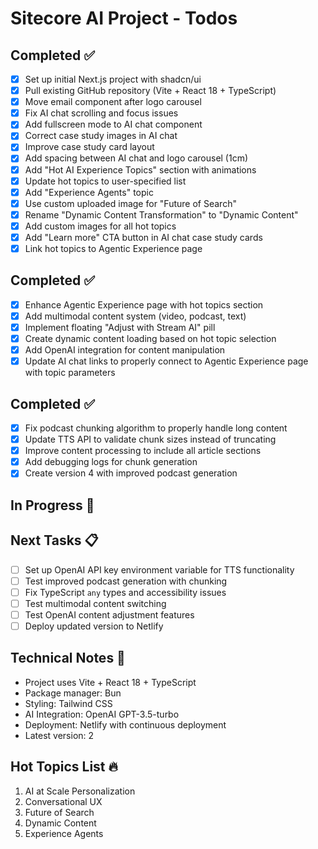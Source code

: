 # Sitecore AI Project - Todos

## Completed ✅
- [x] Set up initial Next.js project with shadcn/ui
- [x] Pull existing GitHub repository (Vite + React 18 + TypeScript)
- [x] Move email component after logo carousel
- [x] Fix AI chat scrolling and focus issues
- [x] Add fullscreen mode to AI chat component
- [x] Correct case study images in AI chat
- [x] Improve case study card layout
- [x] Add spacing between AI chat and logo carousel (1cm)
- [x] Add "Hot AI Experience Topics" section with animations
- [x] Update hot topics to user-specified list
- [x] Add "Experience Agents" topic
- [x] Use custom uploaded image for "Future of Search"
- [x] Rename "Dynamic Content Transformation" to "Dynamic Content"
- [x] Add custom images for all hot topics
- [x] Add "Learn more" CTA button in AI chat case study cards
- [x] Link hot topics to Agentic Experience page

## Completed ✅
- [x] Enhance Agentic Experience page with hot topics section
- [x] Add multimodal content system (video, podcast, text)
- [x] Implement floating "Adjust with Stream AI" pill
- [x] Create dynamic content loading based on hot topic selection
- [x] Add OpenAI integration for content manipulation
- [x] Update AI chat links to properly connect to Agentic Experience page with topic parameters

## Completed ✅
- [x] Fix podcast chunking algorithm to properly handle long content
- [x] Update TTS API to validate chunk sizes instead of truncating
- [x] Improve content processing to include all article sections
- [x] Add debugging logs for chunk generation
- [x] Create version 4 with improved podcast generation

## In Progress 🔄

## Next Tasks 📋
- [ ] Set up OpenAI API key environment variable for TTS functionality
- [ ] Test improved podcast generation with chunking
- [ ] Fix TypeScript `any` types and accessibility issues
- [ ] Test multimodal content switching
- [ ] Test OpenAI content adjustment features
- [ ] Deploy updated version to Netlify

## Technical Notes 📝
- Project uses Vite + React 18 + TypeScript
- Package manager: Bun
- Styling: Tailwind CSS
- AI Integration: OpenAI GPT-3.5-turbo
- Deployment: Netlify with continuous deployment
- Latest version: 2

## Hot Topics List 🔥
1. AI at Scale Personalization
2. Conversational UX
3. Future of Search
4. Dynamic Content
5. Experience Agents
